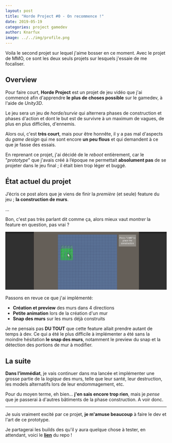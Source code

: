 ```yaml
---
layout: post
title: "Horde Project #0 - On recommence !"
date: 2019-05-19
categories: project gamedev
author: Knarfux
image: ../../img/profile.png
---
```


Voila le second projet sur lequel j'aime bosser en ce moment. Avec le projet de MMO, ce sont les deux seuls projets sur lesquels j'essaie de me focaliser.

## Overview

Pour faire court, **Horde Project** est un projet de jeu vidéo que j'ai commencé afin d'apprendre **le plus de choses possible** sur le gamedev, à l'aide de *Unity3D*.

Le jeu sera un jeu de *horde/survie* qui alternera phases de construction et phases d'action et dont le but est de survivre à un maximum de vagues, de plus en plus difficiles, d'ennemis.

Alors oui, c'est **très court**, mais pour être honnête, il y a pas mal d'aspects du *game design* qui me sont encore **un peu flous** et qui demandent à ce que je fasse des essais.

En reprenant ce projet, j'ai décidé de le *reboot* entièrement, car le "*prototype*" que j'avais créé à l’époque ne permettait **absolument pas** de se projeter dans le jeu final ; il était bien trop léger et buggé.

## État actuel du projet

J’écris ce post alors que je viens de finir la *première* (et seule) feature du jeu ; **la construction de murs**.

...

Bon, c'est pas très parlant dit comme ça, alors mieux vaut *montrer* la feature en question, pas vrai ?

![gif](/assets/img/horde_2019-05-19_wall.gif)

Passons en revue ce que j'ai implémenté:

- **Création et preview** des murs dans 4 directions
- **Petite animation** lors de la création d'un mur
- **Snap des murs** sur les murs déjà construits

Je ne pensais pas **DU TOUT** que cette feature allait prendre autant de temps à dev. Ce qui a été le plus difficile à implémenter a été sans la moindre hésitation **le snap des murs**, notamment le preview du snap et la détection des portions de mur à modifier.

## La suite

**Dans l’immédiat**, je vais continuer dans ma lancée et implémenter une grosse partie de la *logique* des murs, telle que leur santé, leur destruction, les models alternatifs lors de leur endommagement, etc.

Pour du moyen terme, eh bien... **j'en sais encore trop rien**, mais je *pense* que je passerai à d'autres bâtiments de la phase construction. A voir donc.

***

Je suis vraiment excité par ce projet, **je m'amuse beaucoup** à faire le dev et l'art de ce prototype.

Je partagerai les builds des qu'il y aura quelque chose à tester, en attendant, voici le **[lien](https://github.com/Hild-Franck/Horde-Project)** du repo !